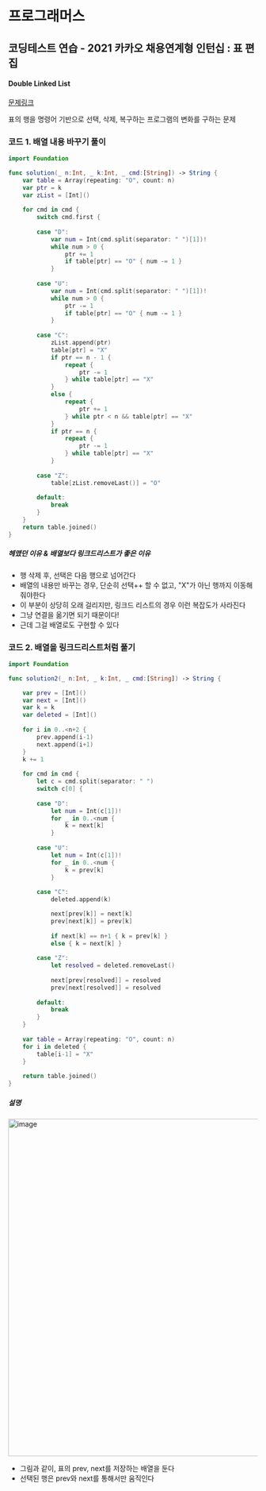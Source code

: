 # 프로그래머스

## 코딩테스트 연습 - 2021 카카오 채용연계형 인턴십 :  표 편집
#### Double Linked List

[문제링크](https://programmers.co.kr/learn/courses/30/lessons/81303?language=swift#)

 표의 행을 명령어 기반으로 선택, 삭제, 복구하는 프로그램의 변화를 구하는 문제


### 코드 1. 배열 내용 바꾸기 풀이


```swift
import Foundation

func solution(_ n:Int, _ k:Int, _ cmd:[String]) -> String {
    var table = Array(repeating: "O", count: n)
    var ptr = k
    var zList = [Int]()
    
    for cmd in cmd {
        switch cmd.first {
        
        case "D":
            var num = Int(cmd.split(separator: " ")[1])!
            while num > 0 {
                ptr += 1
                if table[ptr] == "O" { num -= 1 }
            }
            
        case "U":
            var num = Int(cmd.split(separator: " ")[1])!
            while num > 0 {
                ptr -= 1
                if table[ptr] == "O" { num -= 1 }
            }
            
        case "C":
            zList.append(ptr)
            table[ptr] = "X"
            if ptr == n - 1 {
                repeat {
                    ptr -= 1
                } while table[ptr] == "X"
            }
            else {
                repeat {
                    ptr += 1
                } while ptr < n && table[ptr] == "X"
            }
            if ptr == n {
                repeat {
                    ptr -= 1
                } while table[ptr] == "X"
            }
            
        case "Z":
            table[zList.removeLast()] = "O"
            
        default:
            break
        }
    }
    return table.joined()
}
```

##### 헤맸던 이유 & 배열보다 링크드리스트가 좋은 이유
- 행 삭제 후, 선택은 다음 행으로 넘어간다
- 배열의 내용만 바꾸는 경우, 단순히 선택++ 할 수 없고, "X"가 아닌 행까지 이동해줘야한다
- 이 부분이 상당히 오래 걸리지만, 링크드 리스트의 경우 이런 복잡도가 사라진다
- 그냥 연결을 옮기면 되기 때문이다!
- 근데 그걸 배열로도 구현할 수 있다




### 코드 2. 배열을 링크드리스트처럼 풀기

```swift
import Foundation

func solution2(_ n:Int, _ k:Int, _ cmd:[String]) -> String {

    var prev = [Int]()
    var next = [Int]()
    var k = k
    var deleted = [Int]()
    
    for i in 0..<n+2 {
        prev.append(i-1)
        next.append(i+1)
    }
    k += 1
    
    for cmd in cmd {
        let c = cmd.split(separator: " ")
        switch c[0] {
        
        case "D":
            let num = Int(c[1])!
            for _ in 0..<num {
                k = next[k]
            }
            
        case "U":
            let num = Int(c[1])!
            for _ in 0..<num {
                k = prev[k]
            }
            
        case "C":
            deleted.append(k)

            next[prev[k]] = next[k]
            prev[next[k]] = prev[k]
            
            if next[k] == n+1 { k = prev[k] }
            else { k = next[k] }
            
        case "Z":
            let resolved = deleted.removeLast()
            
            next[prev[resolved]] = resolved
            prev[next[resolved]] = resolved
            
        default:
            break
        }
    }
    
    var table = Array(repeating: "O", count: n)
    for i in deleted {
        table[i-1] = "X"
    }
    
    return table.joined()
}
```


##### 설명

<img width="680" alt="image" src="https://user-images.githubusercontent.com/73650994/127010553-9437f1c1-07ad-444c-9fa4-2ddaf87ab3f5.png">

- 그림과 같이, 표의 prev, next를 저장하는 배열을 둔다
- 선택된 행은 prev와 next를 통해서만 움직인다

